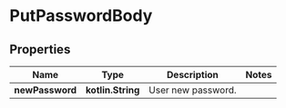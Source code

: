 
# PutPasswordBody

## Properties
Name | Type | Description | Notes
------------ | ------------- | ------------- | -------------
**newPassword** | **kotlin.String** | User new password. | 



